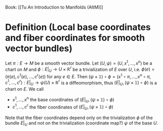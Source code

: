 Book: [[Tu An Introduction to Manifolds (AItM)]]
# Definition (Local base coordinates and fiber coordinates for smooth vector bundles)
Let $\pi:E\to M$ be a smooth vector bundle.
Let $(U,\psi)=(U,x^{1},\dots,x^{n})$ be a chart on $M$ and $\phi:E|_{U}\to U\times \mathbb{R}^{r}$ be a trivialization of $E$ over $U$, i.e. $\phi(e)=(\pi(e),c^{1}(e),\dots,c^{r}(e))$ for any $e\in E$.
Then $(\psi \times \mathbb{1})\circ \phi=(x^{1}\circ \pi,\dots,x^{n}\circ \pi,c^{1},\dots,c^{r}):E|_{U}\to \psi(U)\times \mathbb{R}^{r}$ is a diffeomorphism, thus $(E|_{U},(\psi \times \mathbb{1})\circ \phi)$ is a chart on $E$.
We call 
- $x^{1},\dots,x^{n}$ the base coordinates of $(E|_{U},(\psi \times \mathbb{1})\circ \phi)$
- $c^{1},\dots,c^{r}$ the fiber coordinates of $(E|_{U},(\psi \times \mathbb{1})\circ \phi)$

Note that the fiber coordinates depend only on the trivialization $\phi$ of the bundle $E|_{U}$ and not on the trivialization (coordinate map?) $\psi$ of the base $U$.